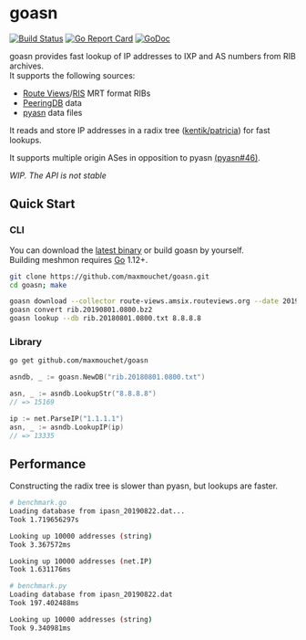 # goasn

[![Build Status](https://travis-ci.org/maxmouchet/goasn.svg?branch=master)](https://travis-ci.org/maxmouchet/goasn)
[![Go Report Card](https://goreportcard.com/badge/github.com/maxmouchet/goasn)](https://goreportcard.com/report/github.com/maxmouchet/goasn)
[![GoDoc](https://godoc.org/github.com/maxmouchet/goasn?status.svg)](https://godoc.org/github.com/maxmouchet/goasn) 

goasn provides fast lookup of IP addresses to IXP and AS numbers from RIB archives.  
It supports the following  sources:
- [Route Views](http://archive.routeviews.org/)/[RIS](https://www.ripe.net/analyse/internet-measurements/routing-information-service-ris/routing-information-service-ris) MRT format RIBs
- [PeeringDB](https://peeringdb.com/) data
- [pyasn](https://github.com/hadiasghari/pyasn) data files

It reads  and store IP addresses in a radix tree ([kentik/patricia](https://github.com/kentik/patricia)) for fast lookups.

It supports multiple origin ASes in opposition to pyasn [(pyasn#46)](https://github.com/hadiasghari/pyasn/issues/46).

*WIP. The API is not stable*

## Quick Start


### CLI

You can download the [latest binary](https://github.com/maxmouchet/goasn/releases) or build goasn by yourself.  
Building meshmon requires [Go](https://golang.org/dl/) 1.12+.
```bash
git clone https://github.com/maxmouchet/goasn.git
cd goasn; make
```

```bash
goasn download --collector route-views.amsix.routeviews.org --date 2019-08-01T08:00
goasn convert rib.20190801.0800.bz2
goasn lookup --db rib.20180801.0800.txt 8.8.8.8
```

### Library

```bash
go get github.com/maxmouchet/goasn
```

```go
asndb, _ := goasn.NewDB("rib.20180801.0800.txt")

asn, _ := asndb.LookupStr("8.8.8.8")
// => 15169

ip := net.ParseIP("1.1.1.1")
asn, _ := asndb.LookupIP(ip)
// => 13335
```

## Performance

Constructing the radix tree is slower than pyasn, but lookups are faster.

```bash
# benchmark.go
Loading database from ipasn_20190822.dat...
Took 1.719656297s

Looking up 10000 addresses (string)
Took 3.367572ms

Looking up 10000 addresses (net.IP)
Took 1.631176ms
```

```bash
# benchmark.py
Loading database from ipasn_20190822.dat
Took 197.402488ms

Looking up 10000 addresses (string)
Took 9.340981ms
```
